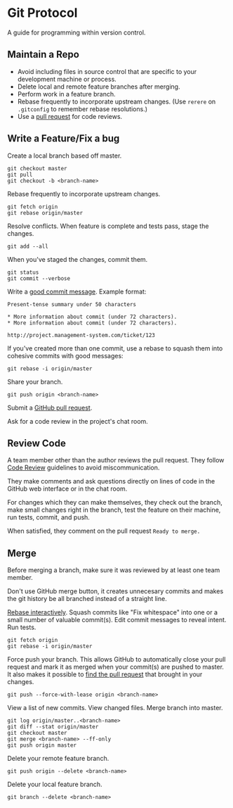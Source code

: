 Git Protocol
============

A guide for programming within version control.

Maintain a Repo
---------------

* Avoid including files in source control that are specific to your
  development machine or process.
* Delete local and remote feature branches after merging.
* Perform work in a feature branch.
* Rebase frequently to incorporate upstream changes.
  (Use `rerere` on `.gitconfig` to remember rebase resolutions.)
* Use a [pull request] for code reviews.

[pull request]: https://help.github.com/articles/using-pull-requests/

Write a Feature/Fix a bug
-------------------------

Create a local branch based off master.

    git checkout master
    git pull
    git checkout -b <branch-name>

Rebase frequently to incorporate upstream changes.

    git fetch origin
    git rebase origin/master

Resolve conflicts. When feature is complete and tests pass, stage the changes.

    git add --all

When you've staged the changes, commit them.

    git status
    git commit --verbose

Write a [good commit message](/protocol/git/commit-message.md). Example format:

    Present-tense summary under 50 characters

    * More information about commit (under 72 characters).
    * More information about commit (under 72 characters).

    http://project.management-system.com/ticket/123

If you've created more than one commit, use a rebase to squash them into
cohesive commits with good messages:

    git rebase -i origin/master

Share your branch.

    git push origin <branch-name>

Submit a [GitHub pull request].

Ask for a code review in the project's chat room.

[GitHub pull request]: https://help.github.com/articles/using-pull-requests/

Review Code
-----------

A team member other than the author reviews the pull request. They follow
[Code Review](/code-review) guidelines to avoid miscommunication.

They make comments and ask questions directly on lines of code in the GitHub
web interface or in the chat room.

For changes which they can make themselves, they check out the branch, make
small changes right in the branch, test the feature on their machine,
run tests, commit, and push.

When satisfied, they comment on the pull request `Ready to merge.`

Merge
-----

Before merging a branch, make sure it was reviewed by at least one team member.

Don't use GitHub merge button, it creates unnecesary commits and makes the git
history be all branched instead of a straight line.

[Rebase interactively]. Squash commits like "Fix whitespace" into one or a
small number of valuable commit(s). Edit commit messages to reveal intent. Run
tests.

    git fetch origin
    git rebase -i origin/master

Force push your branch. This allows GitHub to automatically close your pull
request and mark it as merged when your commit(s) are pushed to master. It also
 makes it possible to [find the pull request] that brought in your changes.

    git push --force-with-lease origin <branch-name>

View a list of new commits. View changed files. Merge branch into master.

    git log origin/master..<branch-name>
    git diff --stat origin/master
    git checkout master
    git merge <branch-name> --ff-only
    git push origin master

Delete your remote feature branch.

    git push origin --delete <branch-name>

Delete your local feature branch.

    git branch --delete <branch-name>

[Rebase interactively]: http://robots.thoughtbot.com/git-interactive-rebase-squash-amend-rewriting-history
[find the pull request]: http://stackoverflow.com/questions/17818167


